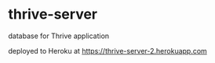 # thrive-server
database for Thrive application

deployed to Heroku at https://thrive-server-2.herokuapp.com